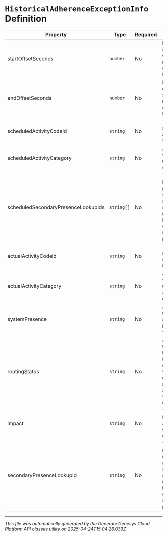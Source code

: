 # `HistoricalAdherenceExceptionInfo` Definition

| Property | Type | Required | Description |
|----------|------|----------|-------------|
| startOffsetSeconds | `number` | No | Exception start offset in seconds relative to query start time |
| endOffsetSeconds | `number` | No | Exception end offset in seconds relative to query start time |
| scheduledActivityCodeId | `string` | No | The ID of the scheduled activity code for this user |
| scheduledActivityCategory | `string` | No | Activity for which the user is scheduled |
| scheduledSecondaryPresenceLookupIds | `string[]` | No | The lookup IDs used to retrieve the scheduled secondary statuses from map of lookup ID to corresponding secondary presence ID |
| actualActivityCodeId | `string` | No | The ID of the actual activity code for this user |
| actualActivityCategory | `string` | No | Activity for which the user is actually engaged |
| systemPresence | `string` | No | Actual underlying system presence value |
| routingStatus | `string` | No | Actual underlying routing status, used to determine whether a user is actually in adherence when OnQueue |
| impact | `string` | No | The impact of the current adherence state for this user |
| secondaryPresenceLookupId | `string` | No | The lookup ID used to retrieve the actual secondary status from map of lookup ID to corresponding secondary presence ID |

---

*This file was automatically generated by the Generate Genesys Cloud Platform API classes utility on 2025-04-24T15:04:26.039Z*